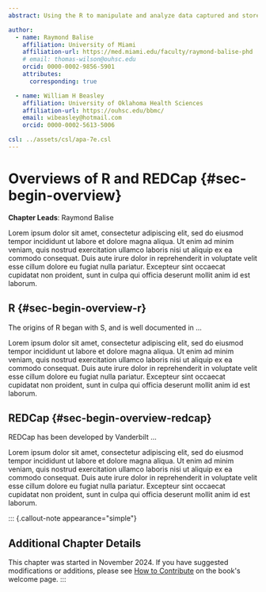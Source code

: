 ```yaml
---
abstract: Using the R to manipulate and analyze data captured and stored in REDCap is a beautiful... This chapter describes how they can work well together, and provides references for those who would like to learn more about each individual software program.

author:
  - name: Raymond Balise
    affiliation: University of Miami
    affiliation-url: https://med.miami.edu/faculty/raymond-balise-phd
    # email: thomas-wilson@ouhsc.edu
    orcid: 0000-0002-9856-5901
    attributes:
      corresponding: true

  - name: William H Beasley
    affiliation: University of Oklahoma Health Sciences
    affiliation-url: https://ouhsc.edu/bbmc/
    email: wibeasley@hotmail.com
    orcid: 0000-0002-5613-5006

csl: ../assets/csl/apa-7e.csl
---
```


# Overviews of R and REDCap {#sec-begin-overview}

**Chapter Leads**: Raymond Balise

Lorem ipsum dolor sit amet, consectetur adipiscing elit, sed do eiusmod tempor incididunt ut labore et dolore magna aliqua. Ut enim ad minim veniam, quis nostrud exercitation ullamco laboris nisi ut aliquip ex ea commodo consequat. Duis aute irure dolor in reprehenderit in voluptate velit esse cillum dolore eu fugiat nulla pariatur. Excepteur sint occaecat cupidatat non proident, sunt in culpa qui officia deserunt mollit anim id est laborum.

## R {#sec-begin-overview-r}

The origins of R began with S, and is well documented in ...

Lorem ipsum dolor sit amet, consectetur adipiscing elit, sed do eiusmod tempor incididunt ut labore et dolore magna aliqua. Ut enim ad minim veniam, quis nostrud exercitation ullamco laboris nisi ut aliquip ex ea commodo consequat. Duis aute irure dolor in reprehenderit in voluptate velit esse cillum dolore eu fugiat nulla pariatur. Excepteur sint occaecat cupidatat non proident, sunt in culpa qui officia deserunt mollit anim id est laborum.

## REDCap {#sec-begin-overview-redcap}

REDCap has been developed by Vanderbilt ...

Lorem ipsum dolor sit amet, consectetur adipiscing elit, sed do eiusmod tempor incididunt ut labore et dolore magna aliqua. Ut enim ad minim veniam, quis nostrud exercitation ullamco laboris nisi ut aliquip ex ea commodo consequat. Duis aute irure dolor in reprehenderit in voluptate velit esse cillum dolore eu fugiat nulla pariatur. Excepteur sint occaecat cupidatat non proident, sunt in culpa qui officia deserunt mollit anim id est laborum.

::: {.callout-note appearance="simple"}

## Additional Chapter Details

This chapter was started in November 2024.
If you have suggested modifications or additions, please see [How to Contribute](../index.qmd#sec-welcome-contribute) on the book's welcome page.
:::
